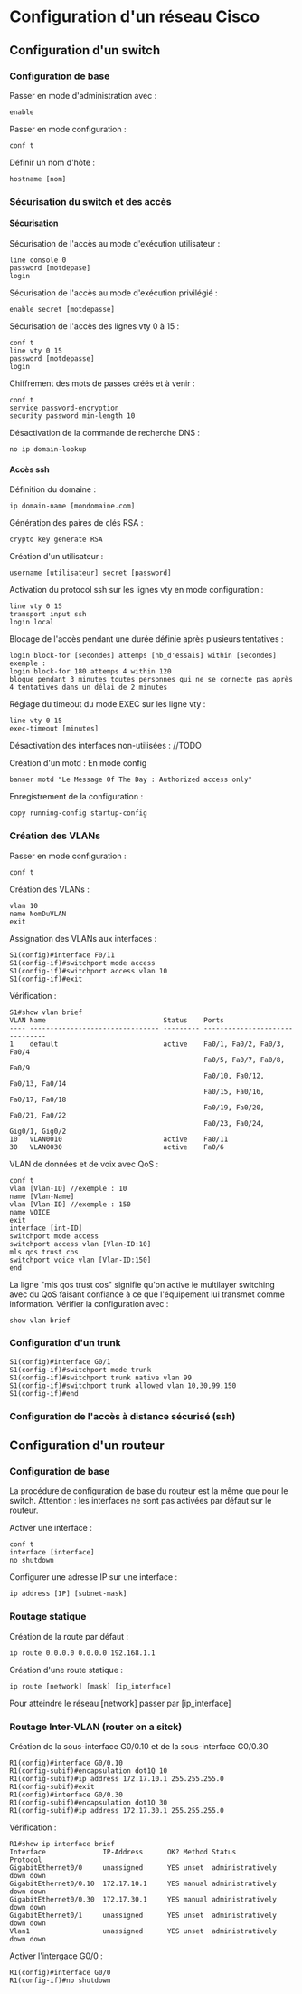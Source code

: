 # Configuration d'un réseau Cisco
## Configuration d'un switch
### Configuration de base

Passer en mode d'administration avec :
```
enable
```

Passer en mode configuration :

```
conf t
```

Définir un nom d'hôte :
```
hostname [nom]
```

### Sécurisation du switch et des accès 
#### Sécurisation

Sécurisation de l'accès au mode d'exécution utilisateur :
```
line console 0
password [motdepase]
login
```

Sécurisation de l'accès au mode d'exécution privilégié :
```
enable secret [motdepasse]
```

Sécurisation de l'accès des lignes vty 0 à 15 :
```
conf t
line vty 0 15
password [motdepasse]
login
```

Chiffrement des mots de passes créés et à venir :
```
conf t
service password-encryption
security password min-length 10
```

Désactivation de la commande de recherche DNS :
```
no ip domain-lookup
```
#### Accès ssh

Définition du domaine :
```
ip domain-name [mondomaine.com]
```

Génération des paires de clés RSA :
```
crypto key generate RSA
```

Création d'un utilisateur :
```
username [utilisateur] secret [password]
```

Activation du protocol ssh sur les lignes vty en mode configuration :
```
line vty 0 15
transport input ssh
login local
```

Blocage de l'accès pendant une durée définie après plusieurs tentatives :
```
login block-for [secondes] attemps [nb_d'essais] within [secondes]
exemple :
login block-for 180 attemps 4 within 120
bloque pendant 3 minutes toutes personnes qui ne se connecte pas après 4 tentatives dans un délai de 2 minutes
```

Réglage du timeout du mode EXEC sur les ligne vty :
```
line vty 0 15
exec-timeout [minutes]
```

Désactivation des interfaces non-utilisées :
//TODO

Création d'un motd :
En mode config
```
banner motd "Le Message Of The Day : Authorized access only"
```

Enregistrement de la configuration :
```
copy running-config startup-config
```

### Création des VLANs


Passer en mode configuration :

```
conf t
```

Création des VLANs :

```
vlan 10
name NomDuVLAN
exit
```

Assignation des VLANs aux interfaces :

```
S1(config)#interface F0/11
S1(config-if)#switchport mode access
S1(config-if)#switchport access vlan 10
S1(config-if)#exit
```

Vérification : 

```
S1#show vlan brief
VLAN Name                             Status    Ports
---- -------------------------------- --------- -------------------------------
1    default                          active    Fa0/1, Fa0/2, Fa0/3, Fa0/4
                                                Fa0/5, Fa0/7, Fa0/8, Fa0/9
                                                Fa0/10, Fa0/12, Fa0/13, Fa0/14
                                                Fa0/15, Fa0/16, Fa0/17, Fa0/18
                                                Fa0/19, Fa0/20, Fa0/21, Fa0/22
                                                Fa0/23, Fa0/24, Gig0/1, Gig0/2
10   VLAN0010                         active    Fa0/11
30   VLAN0030                         active    Fa0/6
```

VLAN de données et de voix avec QoS :
```
conf t
vlan [Vlan-ID] //exemple : 10
name [Vlan-Name]
vlan [Vlan-ID] //exemple : 150
name VOICE
exit
interface [int-ID]
switchport mode access
switchport access vlan [Vlan-ID:10]
mls qos trust cos
switchport voice vlan [Vlan-ID:150]
end
```

La ligne "mls qos trust cos" signifie qu'on active le multilayer switching avec du QoS faisant confiance à ce que l'équipement lui transmet comme information.
Vérifier la configuration avec :
```
show vlan brief
```

### Configuration d'un trunk

```
S1(config)#interface G0/1
S1(config-if)#switchport mode trunk
S1(config-if)#switchport trunk native vlan 99
S1(config-if)#switchport trunk allowed vlan 10,30,99,150
S1(config-if)#end
```

### Configuration de l'accès à distance sécurisé (ssh)


## Configuration d'un routeur
### Configuration de base

La procédure de configuration de base du routeur est la même que pour le switch.
Attention : les interfaces ne sont pas activées par défaut sur le routeur. 

Activer une interface :
```
conf t
interface [interface]
no shutdown
```
Configurer une adresse IP sur une interface :
```
ip address [IP] [subnet-mask]
```

### Routage statique

Création de la route par défaut :
```
ip route 0.0.0.0 0.0.0.0 192.168.1.1
```

Création d'une route statique :
```
ip route [network] [mask] [ip_interface]
```
Pour atteindre le réseau [network] passer par [ip_interface]

### Routage Inter-VLAN (router on a sitck)

Création de la sous-interface G0/0.10 et de la sous-interface G0/0.30

```
R1(config)#interface G0/0.10
R1(config-subif)#encapsulation dot1Q 10
R1(config-subif)#ip address 172.17.10.1 255.255.255.0
R1(config-subif)#exit
R1(config)#interface G0/0.30
R1(config-subif)#encapsulation dot1Q 30
R1(config-subif)#ip address 172.17.30.1 255.255.255.0
```

Vérification : 

```
R1#show ip interface brief 
Interface              IP-Address      OK? Method Status                Protocol 
GigabitEthernet0/0     unassigned      YES unset  administratively down down 
GigabitEthernet0/0.10  172.17.10.1     YES manual administratively down down 
GigabitEthernet0/0.30  172.17.30.1     YES manual administratively down down 
GigabitEthernet0/1     unassigned      YES unset  administratively down down 
Vlan1                  unassigned      YES unset  administratively down down
```

Activer l'intergace G0/0 :

```
R1(config)#interface G0/0
R1(config-if)#no shutdown
```
